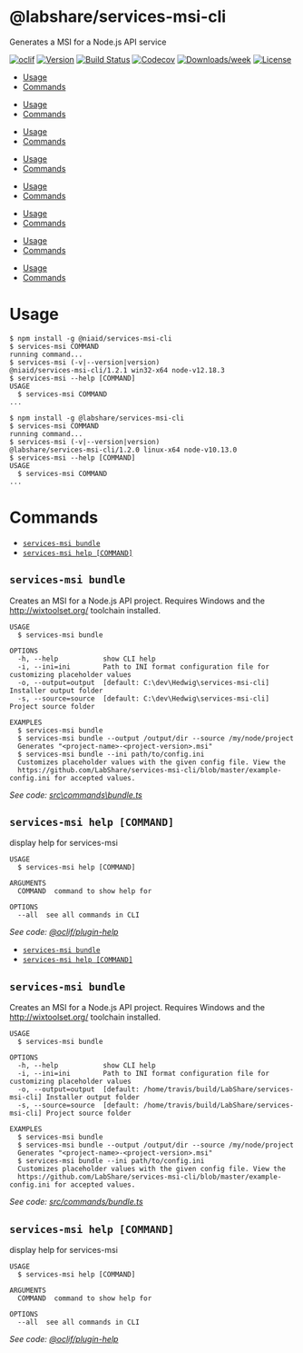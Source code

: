 @labshare/services-msi-cli
==========================

Generates a MSI for a Node.js API service

[![oclif](https://img.shields.io/badge/cli-oclif-brightgreen.svg)](https://oclif.io)
[![Version](https://img.shields.io/npm/v/@labshare/services-msi-cli.svg)](https://npmjs.org/package/@labshare/services-msi-cli)
[![Build Status](https://travis-ci.com/LabShare/services-msi-cli.svg?branch=master)](https://travis-ci.com/LabShare/services-msi-cli)
[![Codecov](https://codecov.io/gh/LabShare/services-msi-cli/branch/master/graph/badge.svg)](https://codecov.io/gh/LabShare/services-msi-cli)
[![Downloads/week](https://img.shields.io/npm/dw/@labshare/services-msi-cli.svg)](https://npmjs.org/package/@labshare/services-msi-cli)
[![License](https://img.shields.io/npm/l/@labshare/services-msi-cli.svg)](https://github.com/LabShare/services-msi-cli/blob/master/package.json)

<!-- toc -->
* [Usage](#usage)
* [Commands](#commands)
<!-- tocstop -->
* [Usage](#usage)
* [Commands](#commands)
<!-- tocstop -->
* [Usage](#usage)
* [Commands](#commands)
<!-- tocstop -->
* [Usage](#usage)
* [Commands](#commands)
<!-- tocstop -->
* [Usage](#usage)
* [Commands](#commands)
<!-- tocstop -->
* [Usage](#usage)
* [Commands](#commands)
<!-- tocstop -->
* [Usage](#usage)
* [Commands](#commands)
<!-- tocstop -->
* [Usage](#usage)
* [Commands](#commands)
<!-- tocstop -->
# Usage
<!-- usage -->
```sh-session
$ npm install -g @niaid/services-msi-cli
$ services-msi COMMAND
running command...
$ services-msi (-v|--version|version)
@niaid/services-msi-cli/1.2.1 win32-x64 node-v12.18.3
$ services-msi --help [COMMAND]
USAGE
  $ services-msi COMMAND
...
```
<!-- usagestop -->
```sh-session
$ npm install -g @labshare/services-msi-cli
$ services-msi COMMAND
running command...
$ services-msi (-v|--version|version)
@labshare/services-msi-cli/1.2.0 linux-x64 node-v10.13.0
$ services-msi --help [COMMAND]
USAGE
  $ services-msi COMMAND
...
```
<!-- usagestop -->
# Commands
<!-- commands -->
* [`services-msi bundle`](#services-msi-bundle)
* [`services-msi help [COMMAND]`](#services-msi-help-command)

## `services-msi bundle`

Creates an MSI for a Node.js API project. Requires Windows and the http://wixtoolset.org/ toolchain installed.

```
USAGE
  $ services-msi bundle

OPTIONS
  -h, --help           show CLI help
  -i, --ini=ini        Path to INI format configuration file for customizing placeholder values
  -o, --output=output  [default: C:\dev\Hedwig\services-msi-cli] Installer output folder
  -s, --source=source  [default: C:\dev\Hedwig\services-msi-cli] Project source folder

EXAMPLES
  $ services-msi bundle
  $ services-msi bundle --output /output/dir --source /my/node/project
  Generates "<project-name>-<project-version>.msi"
  $ services-msi bundle --ini path/to/config.ini
  Customizes placeholder values with the given config file. View the 
  https://github.com/LabShare/services-msi-cli/blob/master/example-config.ini for accepted values.
```

_See code: [src\commands\bundle.ts](https://github.com/niaid/services-msi-cli/blob/v1.2.1/src\commands\bundle.ts)_

## `services-msi help [COMMAND]`

display help for services-msi

```
USAGE
  $ services-msi help [COMMAND]

ARGUMENTS
  COMMAND  command to show help for

OPTIONS
  --all  see all commands in CLI
```

_See code: [@oclif/plugin-help](https://github.com/oclif/plugin-help/blob/v2.1.3/src\commands\help.ts)_
<!-- commandsstop -->
* [`services-msi bundle`](#services-msi-bundle)
* [`services-msi help [COMMAND]`](#services-msi-help-command)

## `services-msi bundle`

Creates an MSI for a Node.js API project. Requires Windows and the http://wixtoolset.org/ toolchain installed.

```
USAGE
  $ services-msi bundle

OPTIONS
  -h, --help           show CLI help
  -i, --ini=ini        Path to INI format configuration file for customizing placeholder values
  -o, --output=output  [default: /home/travis/build/LabShare/services-msi-cli] Installer output folder
  -s, --source=source  [default: /home/travis/build/LabShare/services-msi-cli] Project source folder

EXAMPLES
  $ services-msi bundle
  $ services-msi bundle --output /output/dir --source /my/node/project
  Generates "<project-name>-<project-version>.msi"
  $ services-msi bundle --ini path/to/config.ini
  Customizes placeholder values with the given config file. View the 
  https://github.com/LabShare/services-msi-cli/blob/master/example-config.ini for accepted values.
```

_See code: [src/commands/bundle.ts](https://github.com/LabShare/services-msi-cli/blob/v1.2.0/src/commands/bundle.ts)_

## `services-msi help [COMMAND]`

display help for services-msi

```
USAGE
  $ services-msi help [COMMAND]

ARGUMENTS
  COMMAND  command to show help for

OPTIONS
  --all  see all commands in CLI
```

_See code: [@oclif/plugin-help](https://github.com/oclif/plugin-help/blob/v2.1.3/src/commands/help.ts)_
<!-- commandsstop -->
